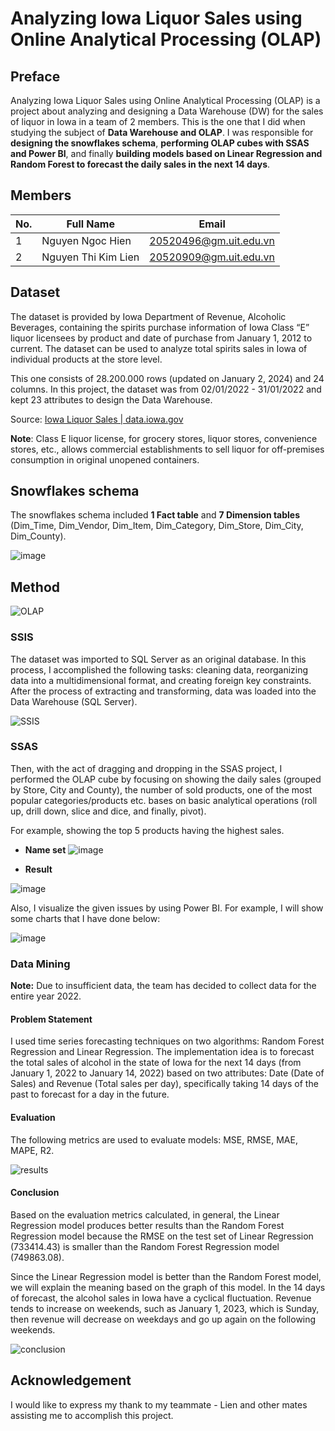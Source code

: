 # Analyzing Iowa Liquor Sales using Online Analytical Processing (OLAP)

## Preface

Analyzing Iowa Liquor Sales using Online Analytical Processing (OLAP) is a project about analyzing and designing a Data Warehouse (DW) for the sales of liquor in Iowa in a team of 2 members. This is the one that I did when studying the subject of **Data Warehouse and OLAP**. I was responsible for **designing the snowflakes schema**, **performing OLAP cubes with SSAS and Power BI**, and finally **building models based on Linear Regression and Random Forest to forecast the daily sales in the next 14 days**. 

## Members

|No.| Full Name | Email |
|--|--------------|-------|
|1| Nguyen Ngoc Hien | 20520496@gm.uit.edu.vn |
|2| Nguyen Thi Kim Lien | 20520909@gm.uit.edu.vn | 

## Dataset

The dataset is provided by Iowa Department of Revenue, Alcoholic Beverages, containing the spirits purchase information of Iowa Class “E” liquor licensees by product and date of purchase from January 1, 2012 to current. The dataset can be used to analyze total spirits sales in Iowa of individual products at the store level.

This one consists of 28.200.000 rows (updated on January 2, 2024) and 24 columns. In this project, the dataset was from 02/01/2022 - 31/01/2022 and kept 23 attributes to design the Data Warehouse.

Source: [Iowa Liquor Sales | data.iowa.gov](https://data.iowa.gov/Sales-Distribution/Iowa-Liquor-Sales/m3tr-qhgy/about_data)

**Note**: Class E liquor license, for grocery stores, liquor stores, convenience stores, etc., allows commercial establishments to sell liquor for off-premises consumption in original unopened containers.

## Snowflakes schema

The snowflakes schema included **1 Fact table** and **7 Dimension tables** (Dim_Time, Dim_Vendor, Dim_Item, Dim_Category, Dim_Store, Dim_City, Dim_County).

![image](https://github.com/ngochien1007/olap-iowa-liquor-sales/assets/154615929/6fe18e1f-4a69-4779-9ec9-f5b983530bda)

## Method

![OLAP](https://github.com/ngochien1007/olap-iowa-liquor-sales/assets/154615929/aa9cba51-fc6b-4977-ba3d-e7085507ee09)

### SSIS

The dataset was imported to SQL Server as an original database. In this process, I accomplished the following tasks: cleaning data, reorganizing data into a multidimensional format, and creating foreign key constraints. After the process of extracting and transforming, data was loaded into the Data Warehouse (SQL Server).

![SSIS](https://github.com/ngochien1007/olap-iowa-liquor-sales/assets/154615929/8b867ce0-001c-4fc7-9b0e-ba7a138140cb)

### SSAS

Then, with the act of dragging and dropping in the SSAS project, I performed the OLAP cube by focusing on showing the daily sales (grouped by Store, City and County), the number of sold products, one of the most popular categories/products etc. bases on basic analytical operations (roll up, drill down, slice and dice, and finally, pivot). 

For example, showing the top 5 products having the highest sales.

* **Name set**
  ![image](https://github.com/ngochien1007/olap-iowa-liquor-sales/assets/154615929/a5029e44-6bb1-444a-a616-2bd24160a996)
  
* **Result**

![image](https://github.com/ngochien1007/olap-iowa-liquor-sales/assets/154615929/0a469754-2099-4d05-841d-3f158bf91397)

Also, I visualize the given issues by using Power BI. For example, I will show some charts that I have done below:

![image](https://github.com/ngochien1007/olap-iowa-liquor-sales/assets/154615929/f4b8118b-5901-4dac-9ff3-4cacd87a64aa)



### Data Mining 

**Note:** Due to insufficient data, the team has decided to collect data for the entire year 2022.

#### Problem Statement

I used time series forecasting techniques on two algorithms: Random Forest Regression and Linear Regression. The implementation idea is to forecast the total sales of alcohol in the state of Iowa for the next 14 days (from January 1, 2022 to January 14, 2022) based on two attributes: Date (Date of Sales) and Revenue (Total sales per day), specifically taking 14 days of the past to forecast for a day in the future.

#### Evaluation

The following metrics are used to evaluate models: MSE, RMSE, MAE, MAPE, R2.

![results](https://github.com/ngochien1007/olap-iowa-liquor-sales/assets/154615929/43166770-81dc-4f02-aae4-746de6c75b54)

#### Conclusion

Based on the evaluation metrics calculated, in general, the Linear Regression model produces better results than the Random Forest Regression model because the RMSE on the test set of Linear Regression (733414.43) is smaller than the Random Forest Regression model (749863.08).

Since the Linear Regression model is better than the Random Forest model, we will explain the meaning based on the graph of this model. In the 14 days of forecast, the alcohol sales in  Iowa have a cyclical fluctuation. Revenue tends to increase on weekends, such as January 1, 2023, which is Sunday, then revenue will decrease on weekdays and go up again on the following weekends.

![conclusion](https://github.com/ngochien1007/olap-iowa-liquor-sales/assets/154615929/f1d3b931-446a-4936-a292-eca19248e992")


## Acknowledgement

I would like to express my thank to my teammate - Lien and other mates assisting me to accomplish this project.

